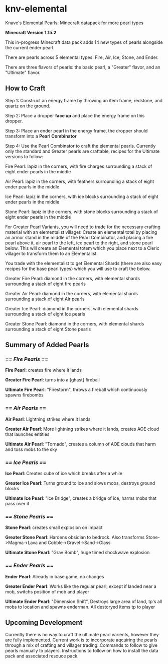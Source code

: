 # knv-elemental
Knave's Elemental Pearls: Minecraft datapack for more pearl types

**Minecraft Version 1.15.2**

This in-progress Minecraft data pack adds 14 new types of pearls alongside the current ender pearl.

There are pearls across 5 elemental types: Fire, Air, Ice, Stone, and Ender.

There are three flavors of pearls: the basic pearl, a "Greater" flavor, and an "Ultimate" flavor.

## How to Craft
Step 1: Construct an energy frame by throwing an item frame, redstone, and quartz on the ground.

Step 2: Place a dropper **face up** and place the energy frame on this dropper.

Step 3: Place an ender pearl in the energy frame, the dropper should transform into a **Pearl Combinator**

Step 4: Use the Pearl Combinator to craft the elemental pearls. Currently only the standard and Greater pearls are craftable, recipes for the Ultimate versions to follow:

Fire Pearl: lapiz in the corners, with fire charges surrounding a stack of eight ender pearls in the middle

Air Pearl: lapiz in the corners, with feathers surrounding a stack of eight ender pearls in the middle

Ice Pearl: lapiz in the corners, with ice blocks surrounding a stack of eight ender pearls in the middle

Stone Pearl: lapiz in the corners, with stone blocks surrounding a stack of eight ender pearls in the middle

For Greater Pearl Variants, you will need to trade for the necessary crafting material with an elementalist villager. Create an elemental totel by placing an armor stand in the middle of the Pearl Combinator, and placing a fire pearl above it, air pearl to the left, ice pearl to the right, and stone pearl below. This will create an Elemental totem which you place next to a Cleric villager to transform them to an Elementalist.

You trade with the elementalist to get Elemental Shards (there are also easy recipes for the base pearl types) which you will use to craft the below.

Greater Fire Pearl: diamond in the corners, with elemental shards surrounding a stack of eight fire pearls

Greater Air Pearl: diamond in the corners, with elemental shards surrounding a stack of eight Air pearls

Greater Ice Pearl: diamond in the corners, with elemental shards surrounding a stack of eight Ice pearls

Greater Stone Pearl: diamond in the corners, with elemental shards surrounding a stack of eight Stone pearls


## Summary of Added Pearls

### =*= Fire Pearls =*=
**Fire Pearl**: creates fire where it lands

**Greater Fire Pearl**: turns into a [ghast] fireball

**Ultimate Fire Pearl**: "Firestorm", throws a fireball which continuously spawns firebombs


### =*= Air Pearls =*=
**Air Pearl**: Lightning strikes where it lands

**Greater Air Pearl**: More lightning strikes where it lands, creates AOE cloud that launches entities

**Ultimate Air Pearl**: "Tornado", creates a column of AOE clouds that harm and toss mobs to the sky


### =*= Ice Pearls =*=
**Ice Pearl**: Creates cube of ice which breaks after a while

**Greater Ice Pearl**: Turns ground to ice and slows mobs, destroys ground blocks

**Ultimate Ice Pearl**: "Ice Bridge", creates a bridge of ice, harms mobs that pass over it


### =*= Stone Pearls =*=
**Stone Pearl**: creates small explosion on impact

**Greater Stone Pearl**: Hardens obsidian to bedrock. Also transforms Stone->Magma->Lava and Cobble->Gravel->Sand->Glass

**Ultimate Stone Pearl**: "Grav Bomb", huge timed shockwave explosion 


### =*= Ender Pearls =*=
**Ender Pearl**: Already in base game, no changes

**Greater Ender Pearl**: Works like the regular pearl, except if landed near a mob, switchs position of mob and player

**Ultimate Ender Pearl**: "Dimension Shift", Destroys large area of land, tp's all mobs to location and spawns enderman. All destoryed items tp to player


## Upcoming Development
Currently there is no way to craft the ultimate pearl varients, however they are fully implemented. Current work is to incorporate aqcuiring the pearls through a mix of crafting and villager trading.
Commands to follow to give pearls manually to players.
Instructions to follow on how to install the data pack and associated resouce pack.


